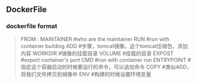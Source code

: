 
  ## DockerFile
   ### dockerfile format
   >FROM <image>:<tag>
   >MAINTAINER #who are the maintainer
   >RUN #run with container building
   >ADD #步骤，tomcat镜像，这个tomcat压缩包，添加内容
   >WORKDIR #镜像的挂载目录
   >VOLUME #挂载的目录
   >EXPOST #export container's port
   >CMD #run with container run
   >ENTRYPOINT #指定这个容器启动的时候要运行的命令，可以追加命令
   >COPY #类似ADD，将我们文件拷贝到镜像中
   >ENV #构建的时候设置环境变量

